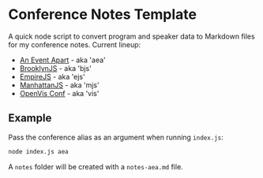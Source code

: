 # Conference Notes Template

A quick node script to convert program and speaker data to Markdown files for my conference notes. Current lineup:

- [An Event Apart](http://aneventapart.com/) - aka 'aea'
- [BrooklynJS](http://brooklynjs.com/) - aka 'bjs'
- [EmpireJS](http://empirejs.org/) - aka 'ejs'
- [ManhattanJS](http://manhattanjs.com/) - aka 'mjs'
- [OpenVis Conf](http://openvisconf.com/) - aka 'vis'

## Example

Pass the conference alias as an argument when running `index.js`:

```bash
node index.js aea
```

A `notes` folder will be created with a `notes-aea.md` file.